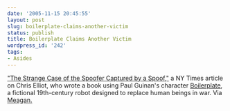 ```yaml
---
date: '2005-11-15 20:45:55'
layout: post
slug: boilerplate-claims-another-victim
status: publish
title: Boilerplate Claims Another Victim
wordpress_id: '242'
tags:
- Asides
---
```


["The Strange Case of the Spoofer Captured by a Spoof,"](http://www.nytimes.com/2005/11/01/books/01elli.html?ex=1132203600&en=079033235b833b69&ei=5070&adxnnl=1&adxnnlx=1130988485-d4d5zyB4o38VTqqLJmsGXg) a NY Times article on Chris Elliot, who wrote a book using Paul Guinan's character [Boilerplate](http://bigredhair.com/robots/index.html), a fictional 19th-century robot designed to replace human beings in war. Via [Meagan.](http://nomiddlenamemeg.blogspot.com/2005/11/historical-hoaxes.html)
